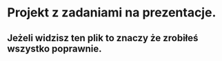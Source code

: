 # Projekt z zadaniami na prezentacje.
## Jeżeli widzisz ten plik to znaczy że zrobiłeś wszystko poprawnie.
